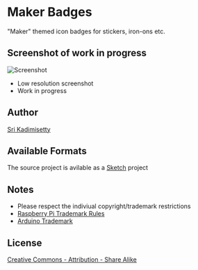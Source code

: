 # Maker Badges
"Maker" themed icon badges for stickers, iron-ons etc.

## Screenshot of work in progress
<!-- ![Image](https://raw.github.com/kadimisetty/MakerBadges/master/img/screenshots/Screen%20Shot%202013-09-13%20at%208.34.52%20AM.png?raw=true) -->
![Screenshot](https://raw.github.com/kadimisetty/MakerBadges/master/src/IconFrame%20copy.sketch/QuickLook/Thumbnail.png?raw=true)
- Low resolution screenshot
- Work in progress

## Author
[Sri Kadimisetty](sri.io)


## Available Formats
The source project is avilable as a [Sketch](http://www.bohemiancoding.com/sketch/) project


## Notes
- Please respect the indiviual copyright/trademark restrictions
- [Raspberry Pi Trademark Rules](http://www.raspberrypi.org/trademark-rules)
- [Arduino Trademark](http://arduino.cc/en/Main/trademark)

## License
[Creative Commons - Attribution - Share Alike](http://creativecommons.org/licenses/by-sa/3.0/)
